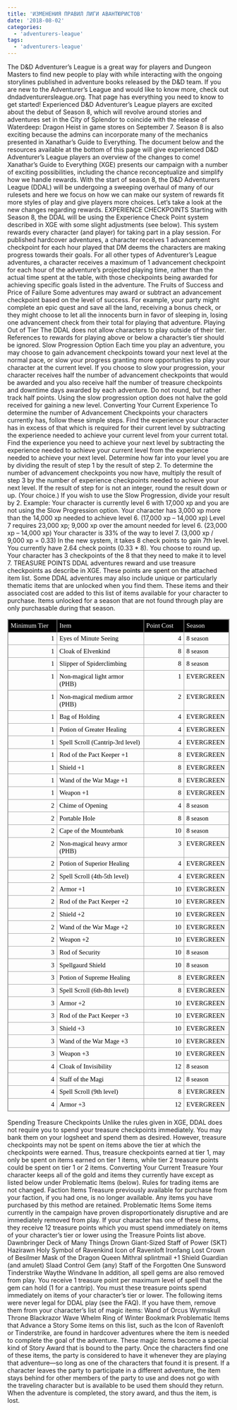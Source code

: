 ```yaml
---
title: 'ИЗМЕНЕНИЯ ПРАВИЛ ЛИГИ АВАНТЮРИСТОВ'
date: '2018-08-02'
categories:
  - 'adventurers-league'
tags:
  - 'adventurers-league'
---
```


The D&D Adventurer’s League is a great way for players and Dungeon Masters to find new people to play with while interacting with the ongoing storylines published in adventure books released by the D&D team. If you are new to the Adventurer’s League and would like to know more, check out dndadventurersleague.org. That page has everything you need to know to get started! Experienced D&D Adventurer’s League players are excited about the debut of Season 8, which will revolve around stories and adventures set in the City of Splendor to coincide with the release of Waterdeep: Dragon Heist in game stores on September 7. Season 8 is also exciting because the admins can incorporate many of the mechanics presented in Xanathar’s Guide to Everything. The document below and the resources available at the bottom of this page will give experienced D&D Adventurer’s League players an overview of the changes to come! Xanathar’s Guide to Everything (XGE) presents our campaign with a number of exciting possibilities, including the chance reconceptualize and simplify how we handle rewards. With the start of season 8, the D&D Adventurers League (DDAL) will be undergoing a sweeping overhaul of many of our rulesets and here we focus on how we can make our system of rewards fit more styles of play and give players more choices. Let’s take a look at the new changes regarding rewards. EXPERIENCE CHECKPOINTS Starting with Season 8, the DDAL will be using the Experience Check Point system described in XGE with some slight adjustments (see below). This system rewards every character (and player) for taking part in a play session. For published hardcover adventures, a character receives 1 advancement checkpoint for each hour played that DM deems the characters are making progress towards their goals. For all other types of Adventurer’s League adventures, a character receives a maximum of 1 advancement checkpoint for each hour of the adventure’s projected playing time, rather than the actual time spent at the table, with those checkpoints being awarded for achieving specific goals listed in the adventure. The Fruits of Success and Price of Failure Some adventures may award or subtract an advancement checkpoint based on the level of success. For example, your party might complete an epic quest and save all the land, receiving a bonus check, or they might choose to let all the innocents burn in favor of sleeping in, losing one advancement check from their total for playing that adventure. Playing Out of Tier The DDAL does not allow characters to play outside of their tier. References to rewards for playing above or below a character’s tier should be ignored. Slow Progression Option Each time you play an adventure, you may choose to gain advancement checkpoints toward your next level at the normal pace, or slow your progress granting more opportunities to play your character at the current level. If you choose to slow your progression, your character receives half the number of advancement checkpoints that would be awarded and you also receive half the number of treasure checkpoints and downtime days awarded by each adventure. Do not round, but rather track half points. Using the slow progression option does not halve the gold received for gaining a new level. Converting Your Current Experience To determine the number of Advancement Checkpoints your characters currently has, follow these simple steps. Find the experience your character has in excess of that which is required for their current level by subtracting the experience needed to achieve your current level from your current total. Find the experience you need to achieve your next level by subtracting the experience needed to achieve your current level from the experience needed to achieve your next level. Determine how far into your level you are by dividing the result of step 1 by the result of step 2. To determine the number of advancement checkpoints you now have, multiply the result of step 3 by the number of experience checkpoints needed to achieve your next level. If the result of step for is not an integer, round the result down or up. (Your choice.) If you wish to use the Slow Progression, divide your result by 2. Example: Your character is currently level 6 with 17,000 xp and you are not using the Slow Progression option. Your character has 3,000 xp more than the 14,000 xp needed to achieve level 6. (17,000 xp – 14,000 xp) Level 7 requires 23,000 xp; 9,000 xp over the amount needed for level 6. (23,000 xp – 14,000 xp) Your character is 33% of the way to level 7. (3,000 xp / 9,000 xp = 0.33) In the new system, it takes 8 check points to gain 7th level. You currently have 2.64 check points (0.33 \* 8). You choose to round up. Your character has 3 checkpoints of the 8 that they need to make it to level 7. TREASURE POINTS DDAL adventures reward and use treasure checkpoints as describe in XGE. These points are spent on the attached item list. Some DDAL adventures may also include unique or particularly thematic items that are unlocked when you find them. These items and their associated cost are added to this list of items available for your character to purchase. Items unlocked for a season that are not found through play are only purchasable during that season.

<table style="direction:ltr;border-collapse:collapse;border:1pt solid #A3A3A3;" border="1" cellspacing="0" cellpadding="0"><tbody><tr><td style="background-color:black;vertical-align:top;width:1.2034in;padding:4pt;border:1pt solid #A3A3A3;"><p lang="en-US" style="margin:0;font-family:Algerian;font-size:11pt;color:white;">Minimum Tier</p></td><td style="background-color:black;vertical-align:top;width:2.3347in;padding:4pt;border:1pt solid #A3A3A3;"><p lang="en-US" style="margin:0;font-family:Algerian;font-size:11pt;color:white;">Item</p></td><td style="background-color:black;vertical-align:top;width:1.0333in;padding:4pt;border:1pt solid #A3A3A3;"><p lang="en-US" style="margin:0;font-family:Algerian;font-size:11pt;color:white;">Point Cost</p></td><td style="background-color:black;vertical-align:top;width:.9583in;padding:4pt;border:1pt solid #A3A3A3;"><p lang="en-US" style="margin:0;font-family:Algerian;font-size:11pt;color:white;">Season</p></td></tr><tr><td style="vertical-align:top;width:1.2034in;padding:4pt;border:1pt solid #A3A3A3;"><p lang="en-US" style="margin:0;font-family:Calibri;font-size:11pt;color:black;text-align:right;">1</p></td><td style="vertical-align:top;width:2.3347in;padding:4pt;border:1pt solid #A3A3A3;"><p lang="en-US" style="margin:0;font-family:Calibri;font-size:11pt;color:black;">Eyes of Minute Seeing</p></td><td style="vertical-align:top;width:1.0333in;padding:4pt;border:1pt solid #A3A3A3;"><p lang="en-US" style="margin:0;font-family:Calibri;font-size:11pt;color:black;text-align:right;">4</p></td><td style="vertical-align:top;width:.9583in;padding:4pt;border:1pt solid #A3A3A3;"><p lang="en-US" style="margin:0;font-family:Calibri;font-size:11pt;color:black;">8 season</p></td></tr><tr><td style="vertical-align:top;width:1.2034in;padding:4pt;border:1pt solid #A3A3A3;"><p lang="en-US" style="margin:0;font-family:Calibri;font-size:11pt;color:black;text-align:right;">1</p></td><td style="vertical-align:top;width:2.3347in;padding:4pt;border:1pt solid #A3A3A3;"><p lang="en-US" style="margin:0;font-family:Calibri;font-size:11pt;color:black;">Cloak of Elvenkind</p></td><td style="vertical-align:top;width:1.0333in;padding:4pt;border:1pt solid #A3A3A3;"><p lang="en-US" style="margin:0;font-family:Calibri;font-size:11pt;color:black;text-align:right;">8</p></td><td style="vertical-align:top;width:.9583in;padding:4pt;border:1pt solid #A3A3A3;"><p lang="en-US" style="margin:0;font-family:Calibri;font-size:11pt;color:black;">8 season</p></td></tr><tr><td style="vertical-align:top;width:1.2034in;padding:4pt;border:1pt solid #A3A3A3;"><p lang="en-US" style="margin:0;font-family:Calibri;font-size:11pt;color:black;text-align:right;">1</p></td><td style="vertical-align:top;width:2.3347in;padding:4pt;border:1pt solid #A3A3A3;"><p lang="en-US" style="margin:0;font-family:Calibri;font-size:11pt;color:black;">Slipper of Spiderclimbing</p></td><td style="vertical-align:top;width:1.0333in;padding:4pt;border:1pt solid #A3A3A3;"><p lang="en-US" style="margin:0;font-family:Calibri;font-size:11pt;color:black;text-align:right;">8</p></td><td style="vertical-align:top;width:.9583in;padding:4pt;border:1pt solid #A3A3A3;"><p lang="en-US" style="margin:0;font-family:Calibri;font-size:11pt;color:black;">8 season</p></td></tr><tr><td style="vertical-align:top;width:1.2034in;padding:4pt;border:1pt solid #A3A3A3;"><p lang="en-US" style="margin:0;font-family:Calibri;font-size:11pt;color:black;text-align:right;">1</p></td><td style="vertical-align:top;width:2.3347in;padding:4pt;border:1pt solid #A3A3A3;"><p lang="en-US" style="margin:0;font-family:Calibri;font-size:11pt;color:black;">Non-magical light armor (PHB)</p></td><td style="vertical-align:top;width:1.0333in;padding:4pt;border:1pt solid #A3A3A3;"><p lang="en-US" style="margin:0;font-family:Calibri;font-size:11pt;color:black;text-align:right;">1</p></td><td style="vertical-align:top;width:.9583in;padding:4pt;border:1pt solid #A3A3A3;"><p lang="en-US" style="margin:0;font-family:Calibri;font-size:11pt;color:black;">EVERGREEN</p></td></tr><tr><td style="vertical-align:top;width:1.2034in;padding:4pt;border:1pt solid #A3A3A3;"><p lang="en-US" style="margin:0;font-family:Calibri;font-size:11pt;color:black;text-align:right;">1</p></td><td style="vertical-align:top;width:2.3347in;padding:4pt;border:1pt solid #A3A3A3;"><p lang="en-US" style="margin:0;font-family:Calibri;font-size:11pt;color:black;">Non-magical medium armor (PHB)</p></td><td style="vertical-align:top;width:1.0333in;padding:4pt;border:1pt solid #A3A3A3;"><p lang="en-US" style="margin:0;font-family:Calibri;font-size:11pt;color:black;text-align:right;">2</p></td><td style="vertical-align:top;width:.9583in;padding:4pt;border:1pt solid #A3A3A3;"><p lang="en-US" style="margin:0;font-family:Calibri;font-size:11pt;color:black;">EVERGREEN</p></td></tr><tr><td style="vertical-align:top;width:1.2034in;padding:4pt;border:1pt solid #A3A3A3;"><p lang="en-US" style="margin:0;font-family:Calibri;font-size:11pt;color:black;text-align:right;">1</p></td><td style="vertical-align:top;width:2.3347in;padding:4pt;border:1pt solid #A3A3A3;"><p lang="en-US" style="margin:0;font-family:Calibri;font-size:11pt;color:black;">Bag of Holding</p></td><td style="vertical-align:top;width:1.0333in;padding:4pt;border:1pt solid #A3A3A3;"><p lang="en-US" style="margin:0;font-family:Calibri;font-size:11pt;color:black;text-align:right;">4</p></td><td style="vertical-align:top;width:.9583in;padding:4pt;border:1pt solid #A3A3A3;"><p lang="en-US" style="margin:0;font-family:Calibri;font-size:11pt;color:black;">EVERGREEN</p></td></tr><tr><td style="vertical-align:top;width:1.2034in;padding:4pt;border:1pt solid #A3A3A3;"><p lang="en-US" style="margin:0;font-family:Calibri;font-size:11pt;color:black;text-align:right;">1</p></td><td style="vertical-align:top;width:2.3347in;padding:4pt;border:1pt solid #A3A3A3;"><p lang="en-US" style="margin:0;font-family:Calibri;font-size:11pt;color:black;">Potion of Greater Healing</p></td><td style="vertical-align:top;width:1.0333in;padding:4pt;border:1pt solid #A3A3A3;"><p lang="en-US" style="margin:0;font-family:Calibri;font-size:11pt;color:black;text-align:right;">4</p></td><td style="vertical-align:top;width:.9583in;padding:4pt;border:1pt solid #A3A3A3;"><p lang="en-US" style="margin:0;font-family:Calibri;font-size:11pt;color:black;">EVERGREEN</p></td></tr><tr><td style="vertical-align:top;width:1.2034in;padding:4pt;border:1pt solid #A3A3A3;"><p lang="en-US" style="margin:0;font-family:Calibri;font-size:11pt;color:black;text-align:right;">1</p></td><td style="vertical-align:top;width:2.3347in;padding:4pt;border:1pt solid #A3A3A3;"><p lang="en-US" style="margin:0;font-family:Calibri;font-size:11pt;color:black;">Spell Scroll (Cantrip-3rd level)</p></td><td style="vertical-align:top;width:1.0333in;padding:4pt;border:1pt solid #A3A3A3;"><p lang="en-US" style="margin:0;font-family:Calibri;font-size:11pt;color:black;text-align:right;">4</p></td><td style="vertical-align:top;width:.9583in;padding:4pt;border:1pt solid #A3A3A3;"><p lang="en-US" style="margin:0;font-family:Calibri;font-size:11pt;color:black;">EVERGREEN</p></td></tr><tr><td style="vertical-align:top;width:1.2034in;padding:4pt;border:1pt solid #A3A3A3;"><p lang="en-US" style="margin:0;font-family:Calibri;font-size:11pt;color:black;text-align:right;">1</p></td><td style="vertical-align:top;width:2.3347in;padding:4pt;border:1pt solid #A3A3A3;"><p lang="en-US" style="margin:0;font-family:Calibri;font-size:11pt;color:black;">Rod of the Pact Keeper +1</p></td><td style="vertical-align:top;width:1.0333in;padding:4pt;border:1pt solid #A3A3A3;"><p lang="en-US" style="margin:0;font-family:Calibri;font-size:11pt;color:black;text-align:right;">8</p></td><td style="vertical-align:top;width:.9583in;padding:4pt;border:1pt solid #A3A3A3;"><p lang="en-US" style="margin:0;font-family:Calibri;font-size:11pt;color:black;">EVERGREEN</p></td></tr><tr><td style="vertical-align:top;width:1.2034in;padding:4pt;border:1pt solid #A3A3A3;"><p lang="en-US" style="margin:0;font-family:Calibri;font-size:11pt;color:black;text-align:right;">1</p></td><td style="vertical-align:top;width:2.3347in;padding:4pt;border:1pt solid #A3A3A3;"><p lang="en-US" style="margin:0;font-family:Calibri;font-size:11pt;color:black;">Shield +1</p></td><td style="vertical-align:top;width:1.0333in;padding:4pt;border:1pt solid #A3A3A3;"><p lang="en-US" style="margin:0;font-family:Calibri;font-size:11pt;color:black;text-align:right;">8</p></td><td style="vertical-align:top;width:.9583in;padding:4pt;border:1pt solid #A3A3A3;"><p lang="en-US" style="margin:0;font-family:Calibri;font-size:11pt;color:black;">EVERGREEN</p></td></tr><tr><td style="vertical-align:top;width:1.2034in;padding:4pt;border:1pt solid #A3A3A3;"><p lang="en-US" style="margin:0;font-family:Calibri;font-size:11pt;color:black;text-align:right;">1</p></td><td style="vertical-align:top;width:2.3347in;padding:4pt;border:1pt solid #A3A3A3;"><p lang="en-US" style="margin:0;font-family:Calibri;font-size:11pt;color:black;">Wand of the War Mage +1</p></td><td style="vertical-align:top;width:1.0333in;padding:4pt;border:1pt solid #A3A3A3;"><p lang="en-US" style="margin:0;font-family:Calibri;font-size:11pt;color:black;text-align:right;">8</p></td><td style="vertical-align:top;width:.9583in;padding:4pt;border:1pt solid #A3A3A3;"><p lang="en-US" style="margin:0;font-family:Calibri;font-size:11pt;color:black;">EVERGREEN</p></td></tr><tr><td style="vertical-align:top;width:1.2034in;padding:4pt;border:1pt solid #A3A3A3;"><p lang="en-US" style="margin:0;font-family:Calibri;font-size:11pt;color:black;text-align:right;">1</p></td><td style="vertical-align:top;width:2.3347in;padding:4pt;border:1pt solid #A3A3A3;"><p lang="en-US" style="margin:0;font-family:Calibri;font-size:11pt;color:black;">Weapon +1</p></td><td style="vertical-align:top;width:1.0333in;padding:4pt;border:1pt solid #A3A3A3;"><p lang="en-US" style="margin:0;font-family:Calibri;font-size:11pt;color:black;text-align:right;">8</p></td><td style="vertical-align:top;width:.9583in;padding:4pt;border:1pt solid #A3A3A3;"><p lang="en-US" style="margin:0;font-family:Calibri;font-size:11pt;color:black;">EVERGREEN</p></td></tr><tr><td style="vertical-align:top;width:1.2034in;padding:4pt;border:1pt solid #A3A3A3;"><p lang="en-US" style="margin:0;font-family:Calibri;font-size:11pt;color:black;text-align:right;">2</p></td><td style="vertical-align:top;width:2.3347in;padding:4pt;border:1pt solid #A3A3A3;"><p lang="en-US" style="margin:0;font-family:Calibri;font-size:11pt;color:black;">Chime of Opening</p></td><td style="vertical-align:top;width:1.0333in;padding:4pt;border:1pt solid #A3A3A3;"><p lang="en-US" style="margin:0;font-family:Calibri;font-size:11pt;color:black;text-align:right;">4</p></td><td style="vertical-align:top;width:.9583in;padding:4pt;border:1pt solid #A3A3A3;"><p lang="en-US" style="margin:0;font-family:Calibri;font-size:11pt;color:black;">8 season</p></td></tr><tr><td style="vertical-align:top;width:1.2034in;padding:4pt;border:1pt solid #A3A3A3;"><p lang="en-US" style="margin:0;font-family:Calibri;font-size:11pt;color:black;text-align:right;">2</p></td><td style="vertical-align:top;width:2.3347in;padding:4pt;border:1pt solid #A3A3A3;"><p lang="en-US" style="margin:0;font-family:Calibri;font-size:11pt;color:black;">Portable Hole</p></td><td style="vertical-align:top;width:1.0333in;padding:4pt;border:1pt solid #A3A3A3;"><p lang="en-US" style="margin:0;font-family:Calibri;font-size:11pt;color:black;text-align:right;">8</p></td><td style="vertical-align:top;width:.9583in;padding:4pt;border:1pt solid #A3A3A3;"><p lang="en-US" style="margin:0;font-family:Calibri;font-size:11pt;color:black;">8 season</p></td></tr><tr><td style="vertical-align:top;width:1.2034in;padding:4pt;border:1pt solid #A3A3A3;"><p lang="en-US" style="margin:0;font-family:Calibri;font-size:11pt;color:black;text-align:right;">2</p></td><td style="vertical-align:top;width:2.3347in;padding:4pt;border:1pt solid #A3A3A3;"><p lang="en-US" style="margin:0;font-family:Calibri;font-size:11pt;color:black;">Cape of the Mountebank</p></td><td style="vertical-align:top;width:1.0333in;padding:4pt;border:1pt solid #A3A3A3;"><p lang="en-US" style="margin:0;font-family:Calibri;font-size:11pt;color:black;text-align:right;">10</p></td><td style="vertical-align:top;width:.9583in;padding:4pt;border:1pt solid #A3A3A3;"><p lang="en-US" style="margin:0;font-family:Calibri;font-size:11pt;color:black;">8 season</p></td></tr><tr><td style="vertical-align:top;width:1.2034in;padding:4pt;border:1pt solid #A3A3A3;"><p lang="en-US" style="margin:0;font-family:Calibri;font-size:11pt;color:black;text-align:right;">2</p></td><td style="vertical-align:top;width:2.3347in;padding:4pt;border:1pt solid #A3A3A3;"><p lang="en-US" style="margin:0;font-family:Calibri;font-size:11pt;color:black;">Non-magical heavy armor (PHB)</p></td><td style="vertical-align:top;width:1.0333in;padding:4pt;border:1pt solid #A3A3A3;"><p lang="en-US" style="margin:0;font-family:Calibri;font-size:11pt;color:black;text-align:right;">3</p></td><td style="vertical-align:top;width:.9583in;padding:4pt;border:1pt solid #A3A3A3;"><p lang="en-US" style="margin:0;font-family:Calibri;font-size:11pt;color:black;">EVERGREEN</p></td></tr><tr><td style="vertical-align:top;width:1.2034in;padding:4pt;border:1pt solid #A3A3A3;"><p lang="en-US" style="margin:0;font-family:Calibri;font-size:11pt;color:black;text-align:right;">2</p></td><td style="vertical-align:top;width:2.3347in;padding:4pt;border:1pt solid #A3A3A3;"><p lang="en-US" style="margin:0;font-family:Calibri;font-size:11pt;color:black;">Potion of Superior Healing</p></td><td style="vertical-align:top;width:1.0333in;padding:4pt;border:1pt solid #A3A3A3;"><p lang="en-US" style="margin:0;font-family:Calibri;font-size:11pt;color:black;text-align:right;">4</p></td><td style="vertical-align:top;width:.9583in;padding:4pt;border:1pt solid #A3A3A3;"><p lang="en-US" style="margin:0;font-family:Calibri;font-size:11pt;color:black;">EVERGREEN</p></td></tr><tr><td style="vertical-align:top;width:1.2034in;padding:4pt;border:1pt solid #A3A3A3;"><p lang="en-US" style="margin:0;font-family:Calibri;font-size:11pt;color:black;text-align:right;">2</p></td><td style="vertical-align:top;width:2.3347in;padding:4pt;border:1pt solid #A3A3A3;"><p lang="en-US" style="margin:0;font-family:Calibri;font-size:11pt;color:black;">Spell Scroll (4th-5th level)</p></td><td style="vertical-align:top;width:1.0333in;padding:4pt;border:1pt solid #A3A3A3;"><p lang="en-US" style="margin:0;font-family:Calibri;font-size:11pt;color:black;text-align:right;">4</p></td><td style="vertical-align:top;width:.9583in;padding:4pt;border:1pt solid #A3A3A3;"><p lang="en-US" style="margin:0;font-family:Calibri;font-size:11pt;color:black;">EVERGREEN</p></td></tr><tr><td style="vertical-align:top;width:1.2034in;padding:4pt;border:1pt solid #A3A3A3;"><p lang="en-US" style="margin:0;font-family:Calibri;font-size:11pt;color:black;text-align:right;">2</p></td><td style="vertical-align:top;width:2.3347in;padding:4pt;border:1pt solid #A3A3A3;"><p lang="en-US" style="margin:0;font-family:Calibri;font-size:11pt;color:black;">Armor +1</p></td><td style="vertical-align:top;width:1.0333in;padding:4pt;border:1pt solid #A3A3A3;"><p lang="en-US" style="margin:0;font-family:Calibri;font-size:11pt;color:black;text-align:right;">10</p></td><td style="vertical-align:top;width:.9583in;padding:4pt;border:1pt solid #A3A3A3;"><p lang="en-US" style="margin:0;font-family:Calibri;font-size:11pt;color:black;">EVERGREEN</p></td></tr><tr><td style="vertical-align:top;width:1.2034in;padding:4pt;border:1pt solid #A3A3A3;"><p lang="en-US" style="margin:0;font-family:Calibri;font-size:11pt;color:black;text-align:right;">2</p></td><td style="vertical-align:top;width:2.3347in;padding:4pt;border:1pt solid #A3A3A3;"><p lang="en-US" style="margin:0;font-family:Calibri;font-size:11pt;color:black;">Rod of the Pact Keeper +2</p></td><td style="vertical-align:top;width:1.0333in;padding:4pt;border:1pt solid #A3A3A3;"><p lang="en-US" style="margin:0;font-family:Calibri;font-size:11pt;color:black;text-align:right;">10</p></td><td style="vertical-align:top;width:.9583in;padding:4pt;border:1pt solid #A3A3A3;"><p lang="en-US" style="margin:0;font-family:Calibri;font-size:11pt;color:black;">EVERGREEN</p></td></tr><tr><td style="vertical-align:top;width:1.2034in;padding:4pt;border:1pt solid #A3A3A3;"><p lang="en-US" style="margin:0;font-family:Calibri;font-size:11pt;color:black;text-align:right;">2</p></td><td style="vertical-align:top;width:2.3347in;padding:4pt;border:1pt solid #A3A3A3;"><p lang="en-US" style="margin:0;font-family:Calibri;font-size:11pt;color:black;">Shield +2</p></td><td style="vertical-align:top;width:1.0333in;padding:4pt;border:1pt solid #A3A3A3;"><p lang="en-US" style="margin:0;font-family:Calibri;font-size:11pt;color:black;text-align:right;">10</p></td><td style="vertical-align:top;width:.9583in;padding:4pt;border:1pt solid #A3A3A3;"><p lang="en-US" style="margin:0;font-family:Calibri;font-size:11pt;color:black;">EVERGREEN</p></td></tr><tr><td style="vertical-align:top;width:1.2034in;padding:4pt;border:1pt solid #A3A3A3;"><p lang="en-US" style="margin:0;font-family:Calibri;font-size:11pt;color:black;text-align:right;">2</p></td><td style="vertical-align:top;width:2.3347in;padding:4pt;border:1pt solid #A3A3A3;"><p lang="en-US" style="margin:0;font-family:Calibri;font-size:11pt;color:black;">Wand of the War Mage +2</p></td><td style="vertical-align:top;width:1.0333in;padding:4pt;border:1pt solid #A3A3A3;"><p lang="en-US" style="margin:0;font-family:Calibri;font-size:11pt;color:black;text-align:right;">10</p></td><td style="vertical-align:top;width:.9583in;padding:4pt;border:1pt solid #A3A3A3;"><p lang="en-US" style="margin:0;font-family:Calibri;font-size:11pt;color:black;">EVERGREEN</p></td></tr><tr><td style="vertical-align:top;width:1.2034in;padding:4pt;border:1pt solid #A3A3A3;"><p lang="en-US" style="margin:0;font-family:Calibri;font-size:11pt;color:black;text-align:right;">2</p></td><td style="vertical-align:top;width:2.3347in;padding:4pt;border:1pt solid #A3A3A3;"><p lang="en-US" style="margin:0;font-family:Calibri;font-size:11pt;color:black;">Weapon +2</p></td><td style="vertical-align:top;width:1.0333in;padding:4pt;border:1pt solid #A3A3A3;"><p lang="en-US" style="margin:0;font-family:Calibri;font-size:11pt;color:black;text-align:right;">10</p></td><td style="vertical-align:top;width:.9583in;padding:4pt;border:1pt solid #A3A3A3;"><p lang="en-US" style="margin:0;font-family:Calibri;font-size:11pt;color:black;">EVERGREEN</p></td></tr><tr><td style="vertical-align:top;width:1.2034in;padding:4pt;border:1pt solid #A3A3A3;"><p lang="en-US" style="margin:0;font-family:Calibri;font-size:11pt;color:black;text-align:right;">3</p></td><td style="vertical-align:top;width:2.3347in;padding:4pt;border:1pt solid #A3A3A3;"><p lang="en-US" style="margin:0;font-family:Calibri;font-size:11pt;color:black;">Rod of Security</p></td><td style="vertical-align:top;width:1.0333in;padding:4pt;border:1pt solid #A3A3A3;"><p lang="en-US" style="margin:0;font-family:Calibri;font-size:11pt;color:black;text-align:right;">10</p></td><td style="vertical-align:top;width:.9583in;padding:4pt;border:1pt solid #A3A3A3;"><p lang="en-US" style="margin:0;font-family:Calibri;font-size:11pt;color:black;">8 season</p></td></tr><tr><td style="vertical-align:top;width:1.2034in;padding:4pt;border:1pt solid #A3A3A3;"><p lang="en-US" style="margin:0;font-family:Calibri;font-size:11pt;color:black;text-align:right;">3</p></td><td style="vertical-align:top;width:2.3347in;padding:4pt;border:1pt solid #A3A3A3;"><p lang="en-US" style="margin:0;font-family:Calibri;font-size:11pt;color:black;">Spellgaurd Shield</p></td><td style="vertical-align:top;width:1.0333in;padding:4pt;border:1pt solid #A3A3A3;"><p lang="en-US" style="margin:0;font-family:Calibri;font-size:11pt;color:black;text-align:right;">10</p></td><td style="vertical-align:top;width:.9583in;padding:4pt;border:1pt solid #A3A3A3;"><p lang="en-US" style="margin:0;font-family:Calibri;font-size:11pt;color:black;">8 season</p></td></tr><tr><td style="vertical-align:top;width:1.2034in;padding:4pt;border:1pt solid #A3A3A3;"><p lang="en-US" style="margin:0;font-family:Calibri;font-size:11pt;color:black;text-align:right;">3</p></td><td style="vertical-align:top;width:2.3347in;padding:4pt;border:1pt solid #A3A3A3;"><p lang="en-US" style="margin:0;font-family:Calibri;font-size:11pt;color:black;">Potion of Supreme Healing</p></td><td style="vertical-align:top;width:1.0333in;padding:4pt;border:1pt solid #A3A3A3;"><p lang="en-US" style="margin:0;font-family:Calibri;font-size:11pt;color:black;text-align:right;">8</p></td><td style="vertical-align:top;width:.9583in;padding:4pt;border:1pt solid #A3A3A3;"><p lang="en-US" style="margin:0;font-family:Calibri;font-size:11pt;color:black;">EVERGREEN</p></td></tr><tr><td style="vertical-align:top;width:1.2034in;padding:4pt;border:1pt solid #A3A3A3;"><p lang="en-US" style="margin:0;font-family:Calibri;font-size:11pt;color:black;text-align:right;">3</p></td><td style="vertical-align:top;width:2.3347in;padding:4pt;border:1pt solid #A3A3A3;"><p lang="en-US" style="margin:0;font-family:Calibri;font-size:11pt;color:black;">Spell Scroll (6th-8th level)</p></td><td style="vertical-align:top;width:1.0333in;padding:4pt;border:1pt solid #A3A3A3;"><p lang="en-US" style="margin:0;font-family:Calibri;font-size:11pt;color:black;text-align:right;">8</p></td><td style="vertical-align:top;width:.9583in;padding:4pt;border:1pt solid #A3A3A3;"><p lang="en-US" style="margin:0;font-family:Calibri;font-size:11pt;color:black;">EVERGREEN</p></td></tr><tr><td style="vertical-align:top;width:1.2034in;padding:4pt;border:1pt solid #A3A3A3;"><p lang="en-US" style="margin:0;font-family:Calibri;font-size:11pt;color:black;text-align:right;">3</p></td><td style="vertical-align:top;width:2.3347in;padding:4pt;border:1pt solid #A3A3A3;"><p lang="en-US" style="margin:0;font-family:Calibri;font-size:11pt;color:black;">Armor +2</p></td><td style="vertical-align:top;width:1.0333in;padding:4pt;border:1pt solid #A3A3A3;"><p lang="en-US" style="margin:0;font-family:Calibri;font-size:11pt;color:black;text-align:right;">10</p></td><td style="vertical-align:top;width:.9583in;padding:4pt;border:1pt solid #A3A3A3;"><p lang="en-US" style="margin:0;font-family:Calibri;font-size:11pt;color:black;">EVERGREEN</p></td></tr><tr><td style="vertical-align:top;width:1.2034in;padding:4pt;border:1pt solid #A3A3A3;"><p lang="en-US" style="margin:0;font-family:Calibri;font-size:11pt;color:black;text-align:right;">3</p></td><td style="vertical-align:top;width:2.3347in;padding:4pt;border:1pt solid #A3A3A3;"><p lang="en-US" style="margin:0;font-family:Calibri;font-size:11pt;color:black;">Rod of the Pact Keeper +3</p></td><td style="vertical-align:top;width:1.0333in;padding:4pt;border:1pt solid #A3A3A3;"><p lang="en-US" style="margin:0;font-family:Calibri;font-size:11pt;color:black;text-align:right;">10</p></td><td style="vertical-align:top;width:.9583in;padding:4pt;border:1pt solid #A3A3A3;"><p lang="en-US" style="margin:0;font-family:Calibri;font-size:11pt;color:black;">EVERGREEN</p></td></tr><tr><td style="vertical-align:top;width:1.2034in;padding:4pt;border:1pt solid #A3A3A3;"><p lang="en-US" style="margin:0;font-family:Calibri;font-size:11pt;color:black;text-align:right;">3</p></td><td style="vertical-align:top;width:2.3347in;padding:4pt;border:1pt solid #A3A3A3;"><p lang="en-US" style="margin:0;font-family:Calibri;font-size:11pt;color:black;">Shield +3</p></td><td style="vertical-align:top;width:1.0333in;padding:4pt;border:1pt solid #A3A3A3;"><p lang="en-US" style="margin:0;font-family:Calibri;font-size:11pt;color:black;text-align:right;">10</p></td><td style="vertical-align:top;width:.9583in;padding:4pt;border:1pt solid #A3A3A3;"><p lang="en-US" style="margin:0;font-family:Calibri;font-size:11pt;color:black;">EVERGREEN</p></td></tr><tr><td style="vertical-align:top;width:1.2034in;padding:4pt;border:1pt solid #A3A3A3;"><p lang="en-US" style="margin:0;font-family:Calibri;font-size:11pt;color:black;text-align:right;">3</p></td><td style="vertical-align:top;width:2.3347in;padding:4pt;border:1pt solid #A3A3A3;"><p lang="en-US" style="margin:0;font-family:Calibri;font-size:11pt;color:black;">Wand of the War Mage +3</p></td><td style="vertical-align:top;width:1.0333in;padding:4pt;border:1pt solid #A3A3A3;"><p lang="en-US" style="margin:0;font-family:Calibri;font-size:11pt;color:black;text-align:right;">10</p></td><td style="vertical-align:top;width:.9583in;padding:4pt;border:1pt solid #A3A3A3;"><p lang="en-US" style="margin:0;font-family:Calibri;font-size:11pt;color:black;">EVERGREEN</p></td></tr><tr><td style="vertical-align:top;width:1.2034in;padding:4pt;border:1pt solid #A3A3A3;"><p lang="en-US" style="margin:0;font-family:Calibri;font-size:11pt;color:black;text-align:right;">3</p></td><td style="vertical-align:top;width:2.3347in;padding:4pt;border:1pt solid #A3A3A3;"><p lang="en-US" style="margin:0;font-family:Calibri;font-size:11pt;color:black;">Weapon +3</p></td><td style="vertical-align:top;width:1.0333in;padding:4pt;border:1pt solid #A3A3A3;"><p lang="en-US" style="margin:0;font-family:Calibri;font-size:11pt;color:black;text-align:right;">10</p></td><td style="vertical-align:top;width:.9583in;padding:4pt;border:1pt solid #A3A3A3;"><p lang="en-US" style="margin:0;font-family:Calibri;font-size:11pt;color:black;">EVERGREEN</p></td></tr><tr><td style="vertical-align:top;width:1.2034in;padding:4pt;border:1pt solid #A3A3A3;"><p lang="en-US" style="margin:0;font-family:Calibri;font-size:11pt;color:black;text-align:right;">4</p></td><td style="vertical-align:top;width:2.3347in;padding:4pt;border:1pt solid #A3A3A3;"><p lang="en-US" style="margin:0;font-family:Calibri;font-size:11pt;color:black;">Cloak of Invisibility</p></td><td style="vertical-align:top;width:1.0333in;padding:4pt;border:1pt solid #A3A3A3;"><p lang="en-US" style="margin:0;font-family:Calibri;font-size:11pt;color:black;text-align:right;">12</p></td><td style="vertical-align:top;width:.9583in;padding:4pt;border:1pt solid #A3A3A3;"><p lang="en-US" style="margin:0;font-family:Calibri;font-size:11pt;color:black;">8 season</p></td></tr><tr><td style="vertical-align:top;width:1.2034in;padding:4pt;border:1pt solid #A3A3A3;"><p lang="en-US" style="margin:0;font-family:Calibri;font-size:11pt;color:black;text-align:right;">4</p></td><td style="vertical-align:top;width:2.3347in;padding:4pt;border:1pt solid #A3A3A3;"><p lang="en-US" style="margin:0;font-family:Calibri;font-size:11pt;color:black;">Staff of the Magi</p></td><td style="vertical-align:top;width:1.0333in;padding:4pt;border:1pt solid #A3A3A3;"><p lang="en-US" style="margin:0;font-family:Calibri;font-size:11pt;color:black;text-align:right;">12</p></td><td style="vertical-align:top;width:.9583in;padding:4pt;border:1pt solid #A3A3A3;"><p lang="en-US" style="margin:0;font-family:Calibri;font-size:11pt;color:black;">8 season</p></td></tr><tr><td style="vertical-align:top;width:1.2034in;padding:4pt;border:1pt solid #A3A3A3;"><p lang="en-US" style="margin:0;font-family:Calibri;font-size:11pt;color:black;text-align:right;">4</p></td><td style="vertical-align:top;width:2.3347in;padding:4pt;border:1pt solid #A3A3A3;"><p lang="en-US" style="margin:0;font-family:Calibri;font-size:11pt;color:black;">Spell Scroll (9th level)</p></td><td style="vertical-align:top;width:1.0333in;padding:4pt;border:1pt solid #A3A3A3;"><p lang="en-US" style="margin:0;font-family:Calibri;font-size:11pt;color:black;text-align:right;">8</p></td><td style="vertical-align:top;width:.9583in;padding:4pt;border:1pt solid #A3A3A3;"><p lang="en-US" style="margin:0;font-family:Calibri;font-size:11pt;color:black;">EVERGREEN</p></td></tr><tr><td style="vertical-align:top;width:1.2034in;padding:4pt;border:1pt solid #A3A3A3;"><p lang="en-US" style="margin:0;font-family:Calibri;font-size:11pt;color:black;text-align:right;">4</p></td><td style="vertical-align:top;width:2.3347in;padding:4pt;border:1pt solid #A3A3A3;"><p lang="en-US" style="margin:0;font-family:Calibri;font-size:11pt;color:black;">Armor +3</p></td><td style="vertical-align:top;width:1.0333in;padding:4pt;border:1pt solid #A3A3A3;"><p lang="en-US" style="margin:0;font-family:Calibri;font-size:11pt;color:black;text-align:right;">12</p></td><td style="vertical-align:top;width:.9583in;padding:4pt;border:1pt solid #A3A3A3;"><p lang="en-US" style="margin:0;font-family:Calibri;font-size:11pt;color:black;">EVERGREEN</p></td></tr></tbody></table>

Spending Treasure Checkpoints Unlike the rules given in XGE, DDAL does not require you to spend your treasure checkpoints immediately. You may bank them on your logsheet and spend them as desired. However, treasure checkpoints may not be spent on items above the tier at which the checkpoints were earned. Thus, treasure checkpoints earned at tier 1, may only be spent on items earned on tier 1 items, while tier 2 treasure points could be spent on tier 1 or 2 items. Converting Your Current Treasure Your character keeps all of the gold and items they currently have except as listed below under Problematic Items (below). Rules for trading items are not changed. Faction Items Treasure previously available for purchase from your faction, if you had one, is no longer available. Any items you have purchased by this method are retained. Problematic Items Some items currently in the campaign have proven disproportionately disruptive and are immediately removed from play. If your character has one of these items, they receive 12 treasure points which you must spend immediately on items of your character’s tier or lower using the Treasure Points list above. Dawnbringer Deck of Many Things Drown Giant-Sized Staff of Power (SKT) Hazirawn Holy Symbol of Ravenkind Icon of Ravenloft Ironfang Lost Crown of Besilmer Mask of the Dragon Queen Mithral splintmail +1 Shield Guardian (and amulet) Slaad Control Gem (any) Staff of the Forgotten One Sunsword Tinderstrike Waythe Windvane In addition, all spell gems are also removed from play. You receive 1 treasure point per maximum level of spell that the gem can hold (1 for a cantrip). You must these treasure points spend immediately on items of your character’s tier or lower. The following items were never legal for DDAL play (see the FAQ). If you have them, remove them from your character’s list of magic items: Wand of Orcus Wyrmskull Throne Blackrazor Wave Whelm Ring of Winter Bookmark Problematic Items that Advance a Story Some items on this list, such as the Icon of Ravenloft or Tinderstrike, are found in hardcover adventures where the item is needed to complete the goal of the adventure. These magic items become a special kind of Story Award that is bound to the party. Once the characters find one of these items, the party is considered to have it whenever they are playing that adventure—so long as one of the characters that found it is present. If a character leaves the party to participate in a different adventure, the item stays behind for other members of the party to use and does not go with the traveling character but is available to be used them should they return. When the adventure is completed, the story award, and thus the item, is lost.
